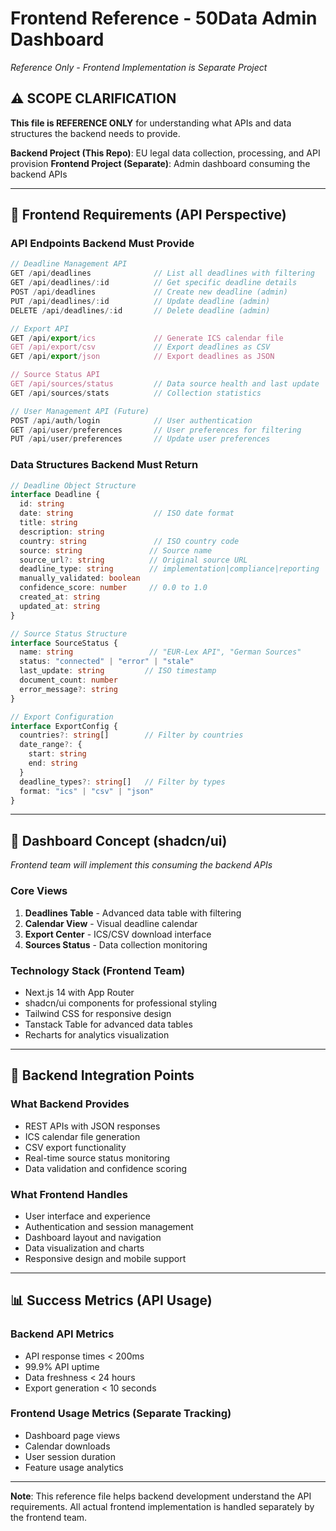 # Frontend Reference - 50Data Admin Dashboard

*Reference Only - Frontend Implementation is Separate Project*

## ⚠️ SCOPE CLARIFICATION

**This file is REFERENCE ONLY** for understanding what APIs and data structures the backend needs to provide.

**Backend Project (This Repo)**: EU legal data collection, processing, and API provision
**Frontend Project (Separate)**: Admin dashboard consuming the backend APIs

---

## 🎨 Frontend Requirements (API Perspective)

### API Endpoints Backend Must Provide

```typescript
// Deadline Management API
GET /api/deadlines              // List all deadlines with filtering
GET /api/deadlines/:id          // Get specific deadline details
POST /api/deadlines             // Create new deadline (admin)
PUT /api/deadlines/:id          // Update deadline (admin)
DELETE /api/deadlines/:id       // Delete deadline (admin)

// Export API
GET /api/export/ics             // Generate ICS calendar file
GET /api/export/csv             // Export deadlines as CSV
GET /api/export/json            // Export deadlines as JSON

// Source Status API
GET /api/sources/status         // Data source health and last update
GET /api/sources/stats          // Collection statistics

// User Management API (Future)
POST /api/auth/login            // User authentication
GET /api/user/preferences       // User preferences for filtering
PUT /api/user/preferences       // Update user preferences
```

### Data Structures Backend Must Return

```typescript
// Deadline Object Structure
interface Deadline {
  id: string
  date: string                  // ISO date format
  title: string
  description: string
  country: string               // ISO country code
  source: string               // Source name
  source_url?: string          // Original source URL
  deadline_type: string        // implementation|compliance|reporting
  manually_validated: boolean
  confidence_score: number     // 0.0 to 1.0
  created_at: string
  updated_at: string
}

// Source Status Structure
interface SourceStatus {
  name: string                 // "EUR-Lex API", "German Sources"
  status: "connected" | "error" | "stale"
  last_update: string         // ISO timestamp
  document_count: number
  error_message?: string
}

// Export Configuration
interface ExportConfig {
  countries?: string[]        // Filter by countries
  date_range?: {
    start: string
    end: string
  }
  deadline_types?: string[]   // Filter by types
  format: "ics" | "csv" | "json"
}
```

---

## 🎨 Dashboard Concept (shadcn/ui)

*Frontend team will implement this consuming the backend APIs*

### Core Views
1. **Deadlines Table** - Advanced data table with filtering
2. **Calendar View** - Visual deadline calendar
3. **Export Center** - ICS/CSV download interface
4. **Sources Status** - Data collection monitoring

### Technology Stack (Frontend Team)
- Next.js 14 with App Router
- shadcn/ui components for professional styling
- Tailwind CSS for responsive design
- Tanstack Table for advanced data tables
- Recharts for analytics visualization

---

## 🔌 Backend Integration Points

### What Backend Provides
- REST APIs with JSON responses
- ICS calendar file generation
- CSV export functionality
- Real-time source status monitoring
- Data validation and confidence scoring

### What Frontend Handles
- User interface and experience
- Authentication and session management
- Dashboard layout and navigation
- Data visualization and charts
- Responsive design and mobile support

---

## 📊 Success Metrics (API Usage)

### Backend API Metrics
- API response times < 200ms
- 99.9% API uptime
- Data freshness < 24 hours
- Export generation < 10 seconds

### Frontend Usage Metrics (Separate Tracking)
- Dashboard page views
- Calendar downloads
- User session duration
- Feature usage analytics

---

**Note**: This reference file helps backend development understand the API requirements. All actual frontend implementation is handled separately by the frontend team.